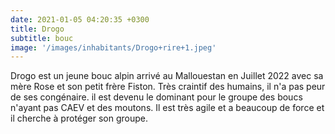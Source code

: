 ```yaml
---
date: 2021-01-05 04:20:35 +0300
title: Drogo
subtitle: bouc
image: '/images/inhabitants/Drogo+rire+1.jpeg'
---
```


Drogo est un jeune bouc alpin arrivé au Mallouestan en Juillet 2022 avec sa mère Rose et son petit frère Fiston. Très craintif des humains, il n'a pas peur de ses congénaire. il est devenu le dominant pour le groupe des boucs n'ayant pas CAEV et des moutons. Il est très agile et a beaucoup de force et il cherche à protéger son groupe.